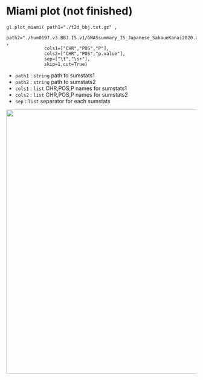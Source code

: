 # Miami plot (not finished)

```
gl.plot_miami( path1="./t2d_bbj.txt.gz" ,
              path2="./hum0197.v3.BBJ.IS.v1/GWASsummary_IS_Japanese_SakaueKanai2020.auto.txt.gz" ,
              cols1=["CHR","POS","P"],
              cols2=["CHR","POS","p.value"],
              sep=["\t","\s+"],
              skip=1,cut=True)
```

- `path1` : `string` path to sumstats1
- `path2` : `string` path to sumstats2
- `cols1` : `list` CHR,POS,P names for sumstats1
- `cols2` : `list` CHR,POS,P names for sumstats2
- `sep`   : `list` separator for each sumstats

<img width=700 src="https://user-images.githubusercontent.com/40289485/197393700-901c5cec-92a4-4aa7-b299-a760b76c3108.png">
